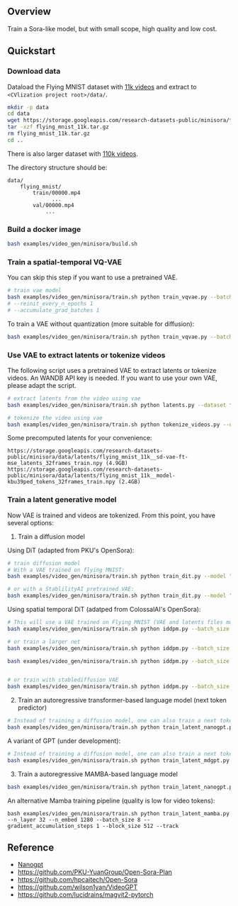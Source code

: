 ## Overview

Train a Sora-like model, but with small scope, high quality and low cost.

## Quickstart

### Download data

Dataload the Flying MNIST dataset with [11k videos](https://storage.googleapis.com/research-datasets-public/minisora/flying_mnist_11k.tar.gz) and extract to `<CVlization project root>/data/`.


```bash
mkdir -p data
cd data
wget https://storage.googleapis.com/research-datasets-public/minisora/flying_mnist_11k.tar.gz
tar -xzf flying_mnist_11k.tar.gz
rm flying_mnist_11k.tar.gz
cd ..
```

There is also larger dataset with [110k videos](https://storage.googleapis.com/research-datasets-public/minisora/flying_mnist_110k.tar.gz).

The directory structure should be:

```
data/
    flying_mnist/
        train/00000.mp4
              ...
        val/00000.mp4
            ...
```

### Build a docker image

```bash
bash examples/video_gen/minisora/build.sh
```

### Train a spatial-temporal VQ-VAE

You can skip this step if you want to use a pretrained VAE.

```bash
# train vae model
bash examples/video_gen/minisora/train.sh python train_vqvae.py --batch_size 2 --resolution 256 --sequence_length 32 --embedding_dim 4 --n_codes 5120 --limit_train_batches 1.0 --limit_val_batches 0.25 --epochs 150 --save_every_n_epochs 5 --low_utilization_cost 0.1 --network_variant s8_b --lr 0.001 --kl_loss_weight 0.01 --commitment_cost 0.25 --track
# --reinit_every_n_epochs 1
# --accumulate_grad_batches 1
```

To train a VAE without quantization (more suitable for diffusion):
```bash
bash examples/video_gen/minisora/train.sh python train_vqvae.py --batch_size 2 --resolution 256 --sequence_length 32 --embedding_dim 4 --n_codes 5120 --limit_train_batches 1.0 --limit_val_batches 0.25 --epochs 150 --save_every_n_epochs 5 --low_utilization_cost 0.1 --network_variant vae_s4t4_b --lr 0.001 --kl_loss_weight 0.1 --commitment_cost 0.25 --track
```

### Use VAE to extract latents or tokenize videos

The following script uses a pretrained VAE to extract latents or tokenize videos. An WANDB API key is needed. If you want to use your own VAE, please adapt the script.

```bash
# extract latents from the video using vae
bash examples/video_gen/minisora/train.sh python latents.py --dataset flying_mnist --batch_size 1 --vae stabilityai/sd-vae-ft-mse # zzsi_kungfu/videogpt/model-nilqq143:v14
```

```bash
# tokenize the video using vae
bash examples/video_gen/minisora/train.sh python tokenize_videos.py --dataset flying_mnist --batch_size 8
```

Some precomputed latents for your convenience:

```
https://storage.googleapis.com/research-datasets-public/minisora/data/latents/flying_mnist_11k__sd-vae-ft-mse_latents_32frames_train.npy (4.9GB)
https://storage.googleapis.com/research-datasets-public/minisora/data/latents/flying_mnist_11k__model-kbu39ped_tokens_32frames_train.npy (2.4GB)
```

### Train a latent generative model

Now VAE is trained and videos are tokenized. From this point, you have several options:

1. Train a diffusion model

Using DiT (adapted from PKU's OpenSora):
```bash
# train diffusion model
# With a VAE trained on flying MNIST:
bash examples/video_gen/minisora/train.sh python train_dit.py --model "Latte-S/2" --vae_model "zzsi_kungfu/videogpt/model-kbu39ped:v11" --batch_size 2 --num_clips_per_video 10 --lr 0.00002 --resolution 256 --sequence_length 4 --latent_input_size 64 --ae_temporal_stride 4 --ae_spatial_stride 4 --learn_sigma --ckpt_every 1000000 --sample_every 2000 --log_every 20 --epochs 100 --track

# or with a StablilityAI pretrained VAE:
bash examples/video_gen/minisora/train.sh python train_dit.py --model "Latte-T/2" --batch_size 2 --lr 0.00002 --resolution 256 --sequence_length 4 --latent_input_size 32 --ae_temporal_stride 1 --ae_spatial_stride 8 --learn_sigma --ckpt_every 1000000 --sample_every 5000 --log_every 100 --epochs 10000 --track
```

Using spatial temporal DiT (adatped from ColossalAI's OpenSora):

```bash
# This will use a VAE trained on Flying MNIST (VAE and latents files must match)
bash examples/video_gen/minisora/train.sh python iddpm.py --batch_size 4 --accumulate_grad_batches 8 --latent_frames_to_generate 8 --diffusion_steps 1000 --max_steps 1000000 --log_every 50 --sample_every 2000 --clip_grad 1.0 --vae zzsi_kungfu/videogpt/model-nilqq143:v14 --latents_input_file data/latents/flying_mnist__model-nilqq143_latents_32frames_train.npy --track

# or train a larger net
bash examples/video_gen/minisora/train.sh python iddpm.py --batch_size 1 --accumulate_grad_batches 32 --depth 16 --num_heads 12 --hidden_size 768 --max_steps 1000000 --log_every 50 --sample_every 2000 --diffusion_steps 1000 --clip_grad 1.0 --latent_frames_to_generate 8 --tokens_input_file data/latents/flying_mnist_110k__model-kbu39ped_tokens_32frames_train.npy --vae zzsi_kungfu/videogpt/model-kbu39ped:v11 --track

bash examples/video_gen/minisora/train.sh python iddpm.py --batch_size 1 --accumulate_grad_batches 32 --depth 16 --num_heads 12 --hidden_size 768 --max_steps 1000000 --log_every 500 --sample_every 5000 --checkpoint_every 500000 --diffusion_steps 1000 --clip_grad 1.0 --latent_frames_to_generate 32 --latents_input_file data/latents/flying_mnist_110k__sd-vae-ft-mse_latents_32frames_train.npy --vae stabilityai/sd-vae-ft-mse --resume_from zzsi_kungfu/flying_mnist/denoiser_model:v29 --track


# or train with stablediffusion VAE
bash examples/video_gen/minisora/train.sh python iddpm.py --batch_size 1 --accumulate_grad_batches 32 --depth 16 --num_heads 12 --hidden_size 768 --max_steps 1000000 --log_every 50 --sample_every 2000 --diffusion_steps 1000 --clip_grad 1.0 --latent_frames_to_generate 32 --latents_input_file data/latents/flying_mnist__sd-vae-ft-mse_latents_32frames_train.npy --vae stabilityai/sd-vae-ft-mse --track
```

2. Train an autoregressive transformer-based language model (next token predictor)

```bash
# Instead of training a diffusion model, one can also train a next token predictor.
bash examples/video_gen/minisora/train.sh python train_latent_nanogpt.py --block_size 512 --tokens_input_file data/latents/flying_mnist__model-kbu39ped_tokens_32frames_train.npy --sample_interval 2000 --batch_size 8 --gradient_accumulation_steps 4 --max_iters 10000000 --wandb_log
```

A variant of GPT (under development):

```bash
# Instead of training a diffusion model, one can also train a next token predictor.
bash examples/video_gen/minisora/train.sh python train_latent_mdgpt.py --block_size 512 --sparse_block_size 512 --sample_interval 1000 --num_latent_frames 8 --batch_size 8 --gradient_accumulation_steps 4 --use_1d_pos_emb --max_iters 100000000 --only_predict_last --wandb_log
```

3. Train a autoregressive MAMBA-based language model

```bash
bash examples/video_gen/minisora/train.sh python train_latent_nanogpt.py --block_size 10000 --tokens_input_file data/latents/flying_mnist_11k__model-kbu39ped_tokens_32frames_train.npy --sample_interval 2000 --n_layer 32 --batch_size 2 --gradient_accumulation_steps 16 --max_iters 10000000 --mamba --wandb_log
```

An alternative Mamba training pipeline (quality is low for video tokens):

```
bash examples/video_gen/minisora/train.sh python train_latent_mamba.py --n_layer 32 --n_embed 1280 --batch_size 8 --gradient_accumulation_steps 1 --block_size 512 --track
```

## Reference

- [Nanogpt](https://github.com/karpathy/nanoGPT)
- https://github.com/PKU-YuanGroup/Open-Sora-Plan
- https://github.com/hpcaitech/Open-Sora
- https://github.com/wilson1yan/VideoGPT
- https://github.com/lucidrains/magvit2-pytorch